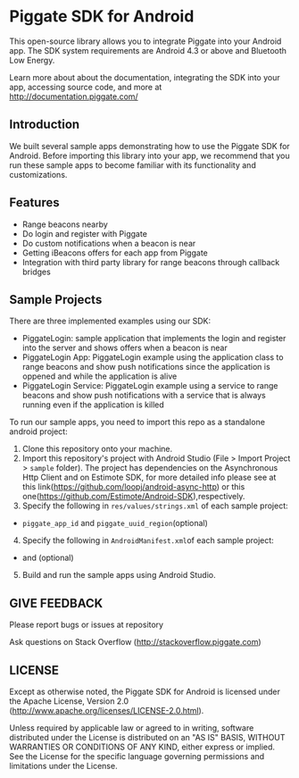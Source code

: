 Piggate SDK for Android
========================

This open-source library allows you to integrate Piggate into your Android app. The SDK system requirements are Android 4.3 or above and Bluetooth Low Energy.

Learn more about about the documentation, integrating the SDK into your app, accessing source code, and more at http://documentation.piggate.com/

Introduction
------------

We built several sample apps demonstrating how to use the Piggate SDK for Android. Before importing this library into your app, we recommend that you run these sample apps to become familiar with its functionality and customizations.

Features
--------
- Range beacons nearby
- Do login and register with Piggate
- Do custom notifications when a beacon is near
- Getting iBeacons offers for each app from Piggate
- Integration with third party library for range beacons through callback bridges

Sample Projects
---------------

There are three implemented examples using our SDK:

- PiggateLogin: sample application that implements the login and register into the server and shows offers when a beacon is near
- PiggateLogin App: PiggateLogin example using the application class to range beacons and show push notifications since the application is oppened and while the application is alive
- PiggateLogin Service: PiggateLogin example using a service to range beacons and show push notifications with a service that is always running even if the application is killed

To run our sample apps, you need to import this repo as a standalone android project:

1. Clone this repository onto your machine.
2. Import this repository's project with Android Studio (File > Import Project > `sample` folder). The project has dependencies on the Asynchronous Http Client and on Estimote SDK, for more detailed info please see at this link(https://github.com/loopj/android-async-http) or this one(https://github.com/Estimote/Android-SDK),respectively. 
3. Specify the following in `res/values/strings.xml` of each sample project:
* <code>piggate_app_id</code> and <code>piggate_uuid_region</code>(optional)
4. Specify the following in `AndroidManifest.xml`of each sample project:
* <code><meta-data android:name="com.iternox.piggate.sdk.ApplicationId" android:value="@string/piggate_app_id"/></code> and <code><meta-data android:name="com.iternox.piggate.sdk.ApplicationUUID" android:value="@string/piggate_uuid_region"/></code>(optional)
5. Build and run the sample apps using Android Studio.




GIVE FEEDBACK
-------------
Please report bugs or issues at repository

Ask questions on Stack Overflow (http://stackoverflow.piggate.com)


LICENSE
-------

Except as otherwise noted, the Piggate SDK for Android is licensed under the Apache License, Version 2.0 (http://www.apache.org/licenses/LICENSE-2.0.html).

Unless required by applicable law or agreed to in writing, software distributed under the License is distributed on an "AS IS" BASIS, WITHOUT WARRANTIES OR CONDITIONS OF ANY KIND, either express or implied.  See the License for the specific language governing permissions and limitations under the License.